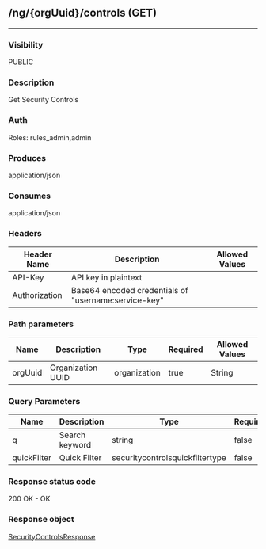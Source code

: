 ## /ng/{orgUuid}/controls (GET)
---
### Visibility
PUBLIC
### Description
Get Security Controls
### Auth
Roles: rules_admin,admin
### Produces
application/json
### Consumes
application/json
### Headers
| Header Name | Description | Allowed Values |
| ----------- | ----------- | ----------- |
| API-Key | API key in plaintext |  |
| Authorization | Base64 encoded credentials of &quot;username:service-key&quot; |  |
### Path parameters
| Name | Description | Type | Required | Allowed Values |
| ----------- | ----------- | ----------- | ----------- | ----------- |
| orgUuid | Organization UUID | organization | true | String |
### Query Parameters
| Name | Description | Type | Required | Allowed Values |
| ----------- | ----------- | ----------- | ----------- | ----------- |
| q | Search keyword | string | false | String |
| quickFilter | Quick Filter | securitycontrolsquickfiltertype | false | ALL,JAVA,DOTNET,DOTNET_CORE |
### Response status code
200 OK - OK
### Response object
[SecurityControlsResponse](<../../objects/SecurityControlsResponse.md>)

